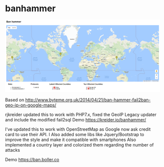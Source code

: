 # banhammer
![Screenshot](https://raw.githubusercontent.com/rjkreider/banhammer/master/screenshot.png "Screenshot")

Based on http://www.byteme.org.uk/2014/04/21/ban-hammer-fail2ban-geo-ip-on-google-maps/


rjkreider updated this to work with PHP7.x, fixed the GeoIP Legacy updater and include the modified fail2sql
Demo https://kreider.io/banhammer/

I've updated this to work with OpenStreetMap as Google now ask credit card to use their API. 
I Also added some libs like Jquery/Bootstrap to improve the style and make it compatible with smartphones
Also implemented a country layer and colorized them regarding the number of attacks

Demo https://ban.boller.co

